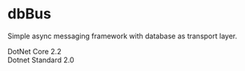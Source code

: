 # dbBus

Simple async messaging framework with database as transport layer.

DotNet Core 2.2  
Dotnet Standard 2.0
